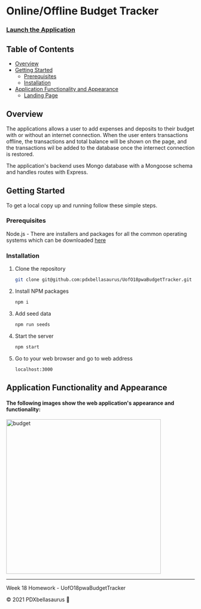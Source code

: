# Online/Offline Budget Tracker

### [Launch the Application](https://stormy-ridge-34273.herokuapp/)

## Table of Contents
- [Overview](#Overview)
- [Getting Started](#Getting-started)
    * [Prerequisites](#prerequisites)
    * [Installation](#Installation)
- [Application Functionality and Appearance](#Application-Functionality-and-Appearance)
    * [Landing Page](#Landing-page)

## Overview
The applications allows a user to add expenses and deposits to their budget with or without an internet connection. When the user enters transactions offline, the transactions and total balance will be shown on the page, and the transactions wil be added to the database once the internect connection is restored.

The application's backend uses Mongo database with a Mongoose schema and handles routes with Express.

## Getting Started

To get a local copy up and running follow these simple steps.

### Prerequisites

Node.js - There are installers and packages for all the common operating systems which can be downloaded [here](nodejs.org/)

### Installation

1. Clone the repository
   ```sh
   git clone git@github.com:pdxbellasaurus/UofO18pwaBudgetTracker.git
   ```
2. Install NPM packages
   ```sh
   npm i
   ```
3. Add seed data
   ```sh
   npm run seeds
   ```
4. Start the server
   ```sh
   npm start
   ```
5. Go to your web browser and go to web address
   ```
   localhost:3000
   ```
## Application Functionality and Appearance

#### The following images show the web application's appearance and functionality: 

<img width="413" alt="budget" src="https://user-images.githubusercontent.com/74746211/119965486-2e07e600-bf5f-11eb-83d1-ea558542b218.PNG">

--------------------------------
 Week 18 Homework - UofO18pwaBudgetTracker

© 2021 PDXbellasaurus :sauropod:
